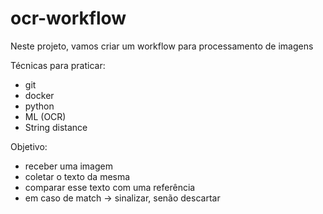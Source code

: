 # ocr-workflow

Neste projeto, vamos criar um workflow para processamento de imagens

Técnicas para praticar:
 - git
 - docker
 - python
 - ML (OCR)
 - String distance


Objetivo:
 - receber uma imagem
 - coletar o texto da mesma
 - comparar esse texto com uma referência
 - em caso de match -> sinalizar, senão descartar

